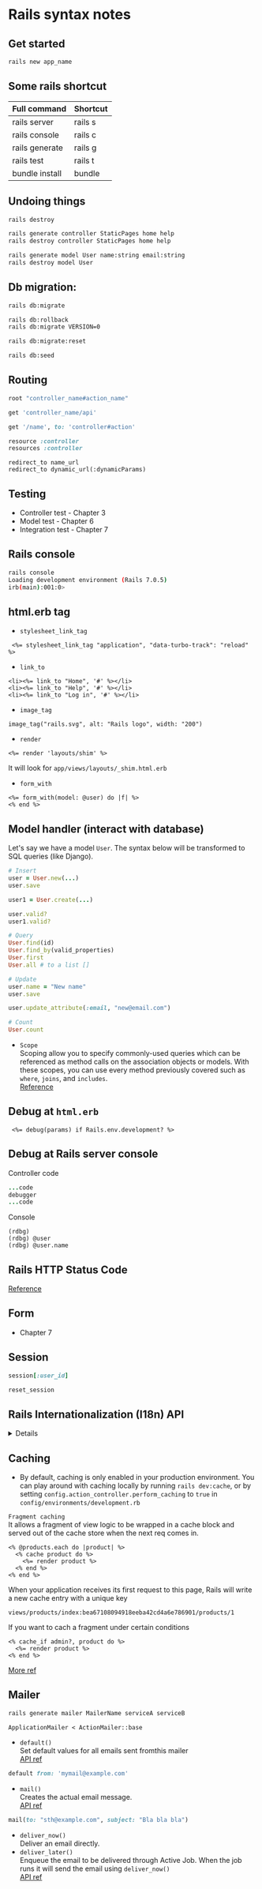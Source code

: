 # Rails syntax notes
## Get started
```bash
rails new app_name
```
## Some rails shortcut
| Full command      | Shortcut  |
| ----------------- | --------- |
| rails server      | rails s   |
| rails console     | rails c   |
| rails generate    | rails g   |
| rails test        | rails t   |
| bundle install    | bundle    |

## Undoing things
```bash
rails destroy
```
```bash
rails generate controller StaticPages home help
rails destroy controller StaticPages home help

rails generate model User name:string email:string
rails destroy model User
```
## Db migration:
```bash
rails db:migrate

rails db:rollback
rails db:migrate VERSION=0

rails db:migrate:reset

rails db:seed
```
## Routing
```rb
root "controller_name#action_name"

get 'controller_name/api'

get '/name', to: 'controller#action'

resource :controller
resources :controller
```
```
redirect_to name_url
redirect_to dynamic_url(:dynamicParams)
```

## Testing
- Controller test - Chapter 3
- Model test - Chapter 6
- Integration test - Chapter 7

## Rails console
```bash
rails console
Loading development environment (Rails 7.0.5)
irb(main):001:0>
```

## html.erb tag
- `stylesheet_link_tag`
```erb
 <%= stylesheet_link_tag "application", "data-turbo-track": "reload" %>
 ```
- `link_to`
```erb
<li><%= link_to "Home", '#' %></li>
<li><%= link_to "Help", '#' %></li>
<li><%= link_to "Log in", '#' %></li>
```
- `image_tag`
```erb
image_tag("rails.svg", alt: "Rails logo", width: "200")
```
- `render`
```erb
<%= render 'layouts/shim' %>
```
It will look for `app/views/layouts/_shim.html.erb`

- `form_with`
```erb
<%= form_with(model: @user) do |f| %>
<% end %>
```

## Model handler (interact with database)
Let's say we have a model `User`. The syntax below will be transformed
to SQL queries (like Django).
```rb
# Insert
user = User.new(...)
user.save

user1 = User.create(...)

user.valid?
user1.valid?

# Query
User.find(id)
User.find_by(valid_properties)
User.first
User.all # to a list []

# Update
user.name = "New name"
user.save

user.update_attribute(:email, "new@email.com")

# Count
User.count
```
- `Scope`\
Scoping allow you to specify commonly-used queries which can be referenced as method
calls on the association objects or models. With these scopes, you can use every
method previously covered such as `where`, `joins`, and `includes`.\
[Reference](https://guides.rubyonrails.org/active_record_querying.html#scopes)
## Debug at `html.erb`
```erb
 <%= debug(params) if Rails.env.development? %>
```

## Debug at Rails server console
Controller code
```rb
...code
debugger
...code
```
Console
```console
(rdbg)
(rdbg) @user
(rdbg) @user.name
```

## Rails HTTP Status Code
[Reference](http://www.railsstatuscodes.com/)

## Form
- Chapter 7

## Session
```rb
session[:user_id]

reset_session
```

## Rails Internationalization (I18n) API
<details>

### How it works
#### Overall architecture
- The public API of the i18n framework - a Ruby module with public methods that define how the library works
- A default backend (which is intentionally named Simple backend) that implements these methods
#### The public I18n API
The most important methods
```rb
translate # Lookup text translation
localize # Localize Date and Time objects to local formats
```
Alias...
```rb
I18n.t 'store.title'
I18n.l Time.now
```
There are also attribute readers and writers for the following attributes:
```rb
load_path                 # Announce your custom translation files
locale                    # Get and set the current locale
default_locale            # Get and set the default locale
available_locales         # Permitted locales available for the application
enforce_available_locales # Enforce locale permission (true or false)
exception_handler         # Use a different exception_handler
backend                   # Use a different backend
```
### Setup
#### Configure the i18n Module
The default `en.yml`
```yaml
en:
    hello: "Hello world"
```
This means, that in the :en locale, the key hello will map to the Hello world string. Every string inside Rails is internationalized in this way.


</details>

## Caching
- By default, caching is only enabled in your production environment. You can play
around with caching locally by running `rails dev:cache`, or by setting
`config.action_controller.perform_caching` to `true` in `config/environments/development.rb`

`Fragment caching`\
It allows a fragment of view logic to be wrapped in a cache block and served out of
the cache store when the next req comes in.
```erb
<% @products.each do |product| %>
  <% cache product do %>
    <%= render product %>
  <% end %>
<% end %>
```
When your application receives its first request to this page, Rails will write a new
cache entry with a unique key
```
views/products/index:bea67108094918eeba42cd4a6e786901/products/1
```
If you want to cach a fragment under certain conditions
```erb
<% cache_if admin?, product do %>
  <%= render product %>
<% end %>
```
[More ref](https://guides.rubyonrails.org/caching_with_rails.html)

## Mailer
```bash
rails generate mailer MailerName serviceA serviceB
```
`ApplicationMailer < ActionMailer::base`
- `default()`\
Set default values for all emails sent fromthis mailer\
[API ref](https://api.rubyonrails.org/v7.0.5.1/classes/ActionMailer/Base.html#method-c-default)
```rb
default from: 'mymail@example.com'
```
- `mail()`\
Creates the actual email message.\
[API ref](https://api.rubyonrails.org/v7.0.5.1/classes/ActionMailer/Base.html#method-i-mail)
```rb
mail(to: "sth@example.com", subject: "Bla bla bla")
```
- `deliver_now()`\
Deliver an email directly.
- `deliver_later()`\
Enqueue the email to be delivered through Active Job. When the job runs it will send
the email using `deliver_now()`\
[API ref](https://api.rubyonrails.org/v7.0.6/classes/ActionMailer/MessageDelivery.html)
